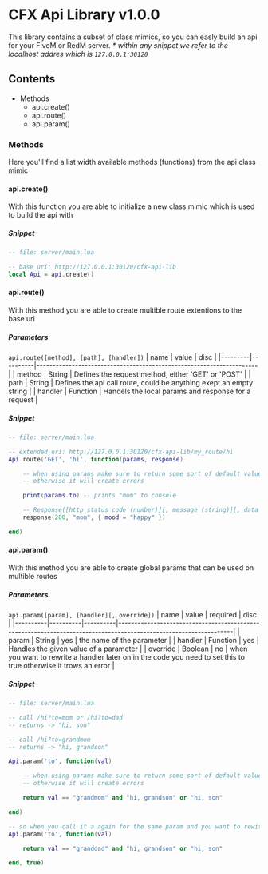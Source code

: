 # **CFX Api Library v1.0.0**
This library contains a subset of class mimics, so you can easly build an api for your FiveM or RedM server.
_* within any snippet we refer to the localhost addres which is `127.0.0.1:30120`_

## Contents
- Methods
	- api.create()
	- api.route()
	- api.param()

### Methods
Here you'll find a list width available methods (functions) from the api class mimic

#### api.create()
With this function you are able to initialize a new class mimic which is used to build the api with

##### Snippet
```lua
-- file: server/main.lua

-- base uri: http://127.0.0.1:30120/cfx-api-lib
local Api = api.create()
```

#### api.route()
With this method you are able to create multible route extentions to the base uri

##### Parameters
`api.route([method], [path], [handler])`
| name    | value    | disc                                                                |
|---------|----------|---------------------------------------------------------------------|
| method  | String   | Defines the request method, either 'GET' or 'POST'                  |
| path    | String   | Defines the api call route, could be anything exept an empty string |
| handler | Function | Handels the local params and response for a request                 |

##### Snippet
```lua
-- file: server/main.lua

-- extended uri: http://127.0.0.1:30120/cfx-api-lib/my_route/hi
Api.route('GET', 'hi', function(params, response)

	-- when using params make sure to return some sort of default value
	-- otherwise it will create errors

	print(params.to) -- prints "mom" to console

	-- Response([http status code (number)][, message (string)][, data (table)])
	response(200, "mom", { mood = "happy" })

end)
```

#### api.param()
With this method you are able to create global params that can be used on multible routes

##### Parameters
`api.param([param], [handler][, override])`
| name     | value    | required | disc                                                                                                             |
|----------|----------|----------|------------------------------------------------------------------------------------------------------------------|
| param    | String   | yes      | the name of the parameter                                                                                        |
| handler  | Function | yes      | Handles the given value of a parameter                                                                           |
| override | Boolean  | no       | when you want to rewrite a handler later on in the code you need to set this to true otherwise it trows an error |

##### Snippet
```lua
-- file: server/main.lua

-- call /hi?to=mom or /hi?to=dad
-- returns -> "hi, son"

-- call /hi?to=grandmom
-- returns -> "hi, grandson"

Api.param('to', function(val)

	-- when using params make sure to return some sort of default value
	-- otherwise it will create errors

	return val == "grandmom" and "hi, grandson" or "hi, son"

end)

-- so when you call it a again for the same param and you want to rewite it set the override param
Api.param('to', function(val)

	return val == "granddad" and "hi, grandson" or "hi, son"

end, true)
```
